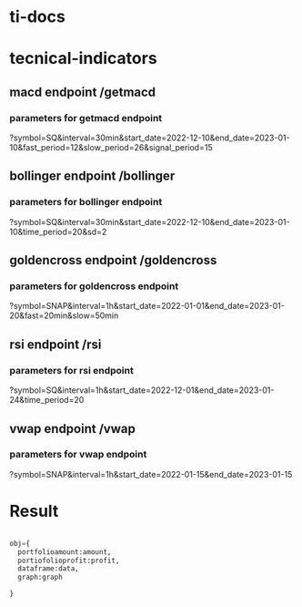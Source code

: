 # ti-docs



# tecnical-indicators



## macd endpoint     /getmacd
### parameters for getmacd endpoint
?symbol=SQ&interval=30min&start_date=2022-12-10&end_date=2023-01-10&fast_period=12&slow_period=26&signal_period=15

## bollinger endpoint   /bollinger
### parameters for bollinger endpoint
?symbol=SQ&interval=30min&start_date=2022-12-10&end_date=2023-01-10&time_period=20&sd=2

## goldencross endpoint    /goldencross
### parameters for goldencross endpoint
?symbol=SNAP&interval=1h&start_date=2022-01-01&end_date=2023-01-20&fast=20min&slow=50min

## rsi endpoint   /rsi
### parameters for rsi endpoint
?symbol=SQ&interval=1h&start_date=2022-12-01&end_date=2023-01-24&time_period=20

## vwap endpoint    /vwap
### parameters for vwap endpoint
?symbol=SNAP&interval=1h&start_date=2022-01-15&end_date=2023-01-15

# Result

```python 

obj={
  portfolioamount:amount,
  portiofolioprofit:profit,
  dataframe:data,
  graph:graph

}
```
